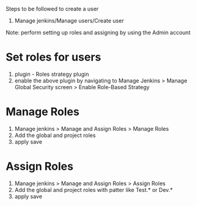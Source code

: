 Steps to be followed to create a user
1. Manage jenkins/Manage users/Create user

Note: perform setting up roles and assigning by using the Admin account

# Set roles for users
1. plugin - Roles strategy plugin
2. enable the above plugin by navigating to Manage Jenkins > Manage Global Security screen > Enable Role-Based Strategy 

# Manage Roles
1. Manage jenkins > Manage and Assign Roles > Manage Roles
2. Add the global and project roles 
3. apply save

# Assign Roles
1. Manage jenkins > Manage and Assign Roles > Assign Roles
2. Add the global and project roles with patter like Test.* or Dev.*
3. apply save
